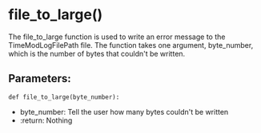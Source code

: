 # file_to_large()
The file_to_large function is used to write an error message to the TimeModLogFilePath file.
    The function takes one argument, byte_number, which is the number of bytes that couldn't be written.
## Parameters:
    def file_to_large(byte_number):
- byte_number: Tell the user how many bytes couldn't be written
- :return: Nothing